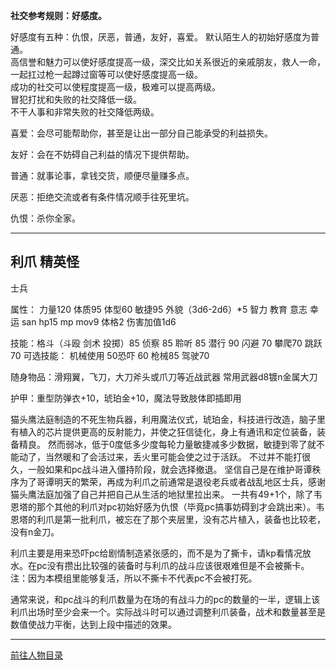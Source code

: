 
**社交参考规则：好感度。**

好感度有五种：仇恨，厌恶，普通，友好，喜爱。
默认陌生人的初始好感度为普通。  
高信誉和魅力可以使好感度提高一级，深交比如关系很近的亲戚朋友，救人一命，一起扛过枪一起蹲过窗等可以使好感度提高一级。  
成功的社交可以使程度提高一级，极难可以提高两级。  
冒犯打扰和失败的社交降低一级。  
不干人事和非常失败的社交降低两级。  

喜爱：会尽可能帮助你，甚至是让出一部分自己能承受的利益损失。

友好：会在不妨碍自己利益的情况下提供帮助。

普通：就事论事，拿钱交货，顺便尽量赚多点。

厌恶：拒绝交流或者有条件情况顺手往死里坑。

仇恨：杀你全家。

----
## 利爪 精英怪 

士兵

属性：
力量120 体质95 体型60 敏捷95 外貌（3d6-2d6）*5 智力 教育 意志 幸运 san hp15 mp mov9 体格2 伤害加值1d6

技能：格斗（斗殴 剑术 投掷）85 侦察 85 聆听 85 潜行 90 闪避 70 攀爬70 跳跃 70
可选技能：
机械使用 50恐吓 60 枪械85 驾驶70

随身物品：滑翔翼，飞刀，大刀斧头或爪刀等近战武器 常用武器d8镀n金属大刀

护甲：重型防弹衣+10，琥珀金+10，魔法导致肢体即插即用

猫头鹰法庭制造的不死生物兵器，利用魔法仪式，琥珀金，科技进行改造，脑子里有植入的芯片提供更高的反射能力，并使之狂信徒化，身上有通讯和定位装备，装备精良。
然而弱冰，低于0度低多少度每轮力量敏捷减多少数据，敏捷到零了就不能动了，当然暖和了会活过来，丢火里可能会使之过于活跃。
不过并不能打很久，一般如果和pc战斗进入僵持阶段，就会选择撤退。
坚信自己是在维护哥谭秩序为了哥谭明天的繁荣，再成为利爪之前通常是退役老兵或者战乱地区士兵，感谢猫头鹰法庭加强了自己并把自己从生活的地狱里拉出来。
一共有49+1个，除了韦恩塔的那个其他的利爪对pc初始好感为仇恨（毕竟pc搞事妨碍到才会跳出来）。韦恩塔的利爪是第一批利爪，被忘在了那个夹层里，没有芯片植入，装备也比较老，没有n金刀。

利爪主要是用来恐吓pc给剧情制造紧张感的，而不是为了撕卡，请kp看情况放水。在pc没有攒出比较强的装备时与利爪的战斗应该很艰难但是不会被撕卡。注：因为本模组里能够复活，所以不撕卡不代表pc不会被打死。

通常来说，和pc战斗的利爪数量为在场的有战斗力的pc的数量的一半，逻辑上该利爪出场时至少会来一个。实际战斗时可以通过调整利爪装备，战术和数量甚至是数值使战力平衡，达到上段中描述的效果。

---

[前往人物目录](../人物目录.md)